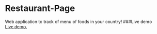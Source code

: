 # Restaurant-Page
Web application to track of menu of foods in your country!
###Live demo
[Live demo.](https://khojiakbarkhayotov.github.io/Restaurant-Page/)
